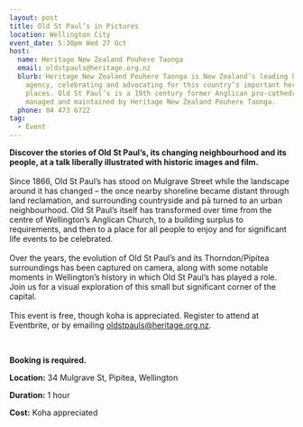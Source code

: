 ```yaml
---
layout: post
title: Old St Paul’s in Pictures
location: Wellington City
event_date: 5:30pm Wed 27 Oct
host:
  name: Heritage New Zealand Pouhere Taonga
  email: oldstpauls@heritage.org.nz
  blurb: Heritage New Zealand Pouhere Taonga is New Zealand’s leading heritage
    agency, celebrating and advocating for this country’s important heritage
    places. Old St Paul’s is a 19th century former Anglican pro-cathedral,
    managed and maintained by Heritage New Zealand Pouhere Taonga.
  phone: 04 473 6722
tag:
  - Event
---
```

**Discover the stories of Old St Paul’s, its changing neighbourhood and its people, at a talk liberally illustrated with historic images and film.**\
\
Since 1866, Old St Paul’s has stood on Mulgrave Street while the landscape around it has changed – the once nearby shoreline became distant through land reclamation, and surrounding countryside and pā turned to an urban neighbourhood. Old St Paul’s itself has transformed over time from the centre of Wellington’s Anglican Church, to a building surplus to requirements, and then to a place for all people to enjoy and for significant life events to be celebrated.\
\
Over the years, the evolution of Old St Paul’s and its Thorndon/Pipitea surroundings has been captured on camera, along with some notable moments in Wellington’s history in which Old St Paul’s has played a role. Join us for a visual exploration of this small but significant corner of the capital.\
\
This event is free, though koha is appreciated. Register to attend at Eventbrite, or by emailing oldstpauls@heritage.org.nz.

<br>

**Booking is required.** 



**Location:** 34 Mulgrave St, Pipitea, Wellington

**Duration:** 1 hour

**Cost:** Koha appreciated